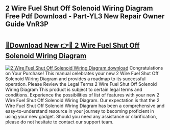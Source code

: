## 2 Wire Fuel Shut Off Solenoid Wiring Diagram Free Pdf Download - Part-YL3 New Repair Owner Guide VnR3P

# <h2><a href="http://dfogg2n.blite.top/?on=2+Wire+Fuel+Shut+Off+Solenoid+Wiring+Diagram">🔗Download New 👉🔴 2 Wire Fuel Shut Off Solenoid Wiring Diagram</a></h2>

[![2 Wire Fuel Shut Off Solenoid Wiring Diagram download](https://i.imgur.com/lujVjoI.png)](http://dfogg2n.blite.top/?on=2+Wire+Fuel+Shut+Off+Solenoid+Wiring+Diagram)
Congratulations on Your Purchase! This manual celebrates your new 2 Wire Fuel Shut Off Solenoid Wiring Diagram and provides a roadmap to its successful operation. Please Review the Legal Terms 2 Wire Fuel Shut Off Solenoid Wiring Diagram This product is subject to certain legal terms and conditions. Experience the possibilities of list of features with your new 2 Wire Fuel Shut Off Solenoid Wiring Diagram. Our expectation is that the 2 Wire Fuel Shut Off Solenoid Wiring Diagram has been a comprehensive and easy-to-understand resource in your journey to becoming proficient in using your new gadget. Should you need any assistance or clarification, please do not hesitate to contact our support team.
